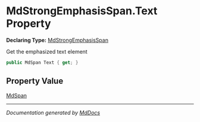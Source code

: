 # MdStrongEmphasisSpan.Text Property

**Declaring Type:** [MdStrongEmphasisSpan](../index.md)

Get the emphasized text element

```csharp
public MdSpan Text { get; }
```

## Property Value

[MdSpan](../../MdSpan/index.md)

___

*Documentation generated by [MdDocs](https://github.com/ap0llo/mddocs)*
